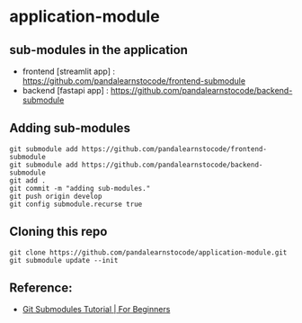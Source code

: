 # application-module

## sub-modules in the application

* frontend [streamlit app] : https://github.com/pandalearnstocode/frontend-submodule
* backend [fastapi app] : https://github.com/pandalearnstocode/backend-submodule

## Adding sub-modules

```
git submodule add https://github.com/pandalearnstocode/frontend-submodule
git submodule add https://github.com/pandalearnstocode/backend-submodule
git add .
git commit -m "adding sub-modules."
git push origin develop
git config submodule.recurse true
```


## Cloning this repo

```
git clone https://github.com/pandalearnstocode/application-module.git
git submodule update --init
```


## Reference:

* [Git Submodules Tutorial | For Beginners](https://www.youtube.com/watch?v=gSlXo2iLBro)